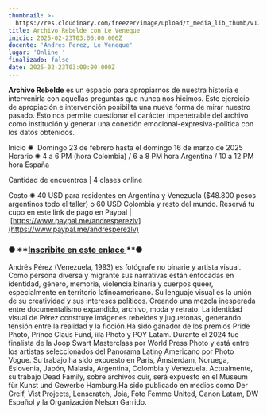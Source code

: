 ```yaml
---
thumbnail: >-
  https://res.cloudinary.com/freezer/image/upload/t_media_lib_thumb/v1738960117/2025/02/Sin_t%C3%ADtulo-3_copia_vjjjar.jpg
title: Archivo Rebelde con Le Veneque
inicio: 2025-02-23T03:00:00.000Z
docente: 'Andres Perez, Le Veneque'
lugar: 'Online '
finalizado: false
date: 2025-02-23T03:00:00.000Z
---
```


**Archivo Rebelde** es un espacio para apropiarnos de nuestra historia e intervenirla con aquellas preguntas que nunca nos hicimos. Este ejercicio de apropiación e intervención posibilita una nueva forma de mirar nuestro pasado. Esto nos permite cuestionar el carácter impenetrable del archivo como institución y generar una conexión emocional-expresiva-política con los datos obtenidos.

Inicio ✺  Domingo 23 de febrero hasta el domingo 16 de marzo de 2025\
Horario ✺ 4 a 6 PM (hora Colombia) / 6 a 8 PM hora Argentina / 10 a 12 PM hora España

Cantidad de encuentros | 4 clases online

Costo ✺ 40 USD para residentes en Argentina y Venezuela ($48.800 pesos argentinos todo el taller) o 60 USD Colombia y resto del mundo. Reservá tu cupo en este link de pago en Paypal | [https://www.paypal.me/andresperezlv](https://www.paypal.me/andresperezlv)


### ✺ \*\*[Inscribite en este enlace ](https://docs.google.com/forms/d/e/1FAIpQLSdqwaY0TxKKwxH3Vjf7oluygSZ7z-uDXNJYj_VQdjy97rNmlA/viewform?usp=header)\*\*✺

Andrés Pérez (Venezuela, 1993) es fotógrafe no binarie y artista visual. Como persona diversa y migrante sus narrativas están enfocadas en identidad, género, memoria, violencia binaria y cuerpos queer, especialmente en territorio latinoamericano. Su lenguaje visual es la unión de su creatividad y sus intereses políticos. Creando una mezcla inesperada entre documentalismo expandido, archivo, moda y retrato. La identidad visual de Pérez construye imágenes rebeldes y juguetonas, generando tensión entre la realidad y la ficción.Ha sido ganador de los premios Pride Photo, Prince Claus Fund, iila Photo y POY Latam. Durante el 2024 fue finalista de la Joop Swart Masterclass por World Press Photo y está entre los artistas seleccionados del Panorama Latino Americano por Photo Vogue. Su trabajo ha sido expuesto en París, Ámsterdam, Noruega, Eslovenia, Japón, Malasia, Argentina, Colombia y Venezuela. Actualmente, su trabajo Dead Family, sobre archivos cuir, será expuesto en el Museum für Kunst und Gewerbe Hamburg.Ha sido publicado en medios como Der Greif, Vist Projects, Lenscratch, Joia, Foto Femme United, Canon Latam, DW Español y la Organización Nelson Garrido.
